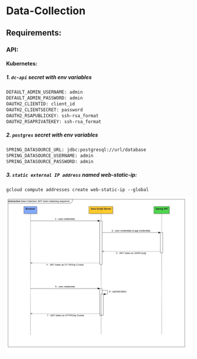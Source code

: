 # Data-Collection

## Requirements:

### API:

#### Kubernetes:

##### 1. `dc-api` secret with *env* variables
	DEFAULT_ADMIN_USERNAME: admin
	DEFAULT_ADMIN_PASSWORD: admin
	OAUTH2_CLIENTID: client_id
	OAUTH2_CLIENTSECRET: password
	OAUTH2_RSAPUBLICKEY: ssh-rsa_format
	OAUTH2_RSAPRIVATEKEY: ssh-rsa_format

##### 2. `postgres` secret with *env* variables
	SPRING_DATASOURCE_URL: jdbc:postgresql://url/database
	SPRING_DATASOURCE_USERNAME: admin
	SPRING_DATASOURCE_PASSWORD: admin

##### 3. `static external IP address` named web-static-ip:

	gcloud compute addresses create web-static-ip --global


![JWT-obtaining-sequence](https://github.com/Mouse-BB-Team/Data-Collection/blob/master/js-proxy/JWT%20token%20obtaining%20sequence.jpg)

